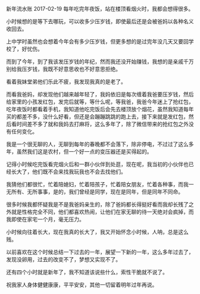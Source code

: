 新年流水账
2017-02-19
每年吃完年夜饭，站在楼顶看烟火时，我都会想得很多。

小时候想的是等下去哪玩，可以收多少压岁钱，即使最后还是会被爸妈以各种名义收回去。

上中学时虽然也会想着今年会有多少压岁钱，但更多想的是过完年没几天又要回学校了，好忧伤。

而到了今年，到了我该发压岁钱的年纪，然而我还没开始赚钱，我想的是亲戚千万别给我压岁钱，我既不好意思收也不好意思拒绝。

看着我妹堂弟他们乐此不疲，我发现我真的是老了。

而看我爸妈，却发现他们越来越年轻了，我妈依旧是每次缠着我爸要压岁钱，然后给家里的小孩发红包，发完后就等，等什么呢，等我爸，我爸今年迷上了抢红包，吃年夜饭时都看着手机，我知道他吃完饭后会先去楼顶放个烟花，虽然我知道每年买的都差不多，没什么好看，但还是会蹦蹦跳跳的跑上去，接下来就是发红包，然后看时间差不多了就和我妈去打麻将，这么多年了，除了微信带来的抢红包之外没有任何变化。

我是一个很无聊的人，无聊到每年的春晚都不会落下，除非停电，不过过了这么多年，虽然我们这是农村，但一个好一点的变压器还是买得起的。

记得小时候吃完饭看完烟火后和一群小伙伴到处逛，现在呢，我当初的小伙伴也已经长大了，他们既不会来找我玩我也不会去找他们。

我猜他们都很忙，忙着陪媳妇，忙着陪孩子，忙着陪女朋友，忙着各种事，而我一无所有、无所事事，是的，我们曾经是同学，现在是同年，但是同年不同命。

很多时候我都怀疑我是不是我爸妈亲生的，除了爸妈都长得挺好看而我却长残了之外就是性格完全不同，他们都喜欢热闹，让他们在家无聊的待一天绝对会疯掉，而我即使在家宅一个月，毫无压力。

小时候向往着长大，现在我真的长大了，我又开始怀念小时候，人呐，总是这么贱。

以前喜欢在这个时候总结一下过去的一年，展望一下新的一年，这么多年过去了，发现没卵用，过去的改变不了，梦想又实现不了。

还有四个小时就是新年了，我不知道该说些什么，索性干脆就不说了。

祝我家人身体健健康康，平平安安，其他一切留着明年过年再说。